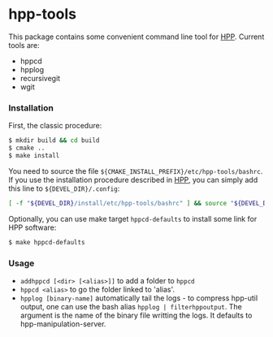 # hpp-tools

This package contains some convenient command line tool for [HPP]. Current tools are:
  - hppcd
  - hpplog
  - recursivegit
  - wgit

### Installation

First, the classic procedure:
```sh
$ mkdir build && cd build
$ cmake ..
$ make install
```

You need to source the file `${CMAKE_INSTALL_PREFIX}/etc/hpp-tools/bashrc`. If you use the installation procedure described in [HPP], you can simply add this line to `${DEVEL_DIR}/.config`:
```sh
[ -f "${DEVEL_DIR}/install/etc/hpp-tools/bashrc" ] && source "${DEVEL_DIR}/install/etc/hpp-tools/bashrc"
```

Optionally, you can use make target `hppcd-defaults` to install some link for HPP software:
```sh
$ make hppcd-defaults
```

### Usage

* `addhppcd [<dir> [<alias>]]` to add a folder to `hppcd`
* `hppcd <alias>` to go the folder linked to 'alias'.
* `hpplog [binary-name]` automatically tail the logs - to compress hpp-util output, one can use the bash alias `hpplog | filterhppoutput`. The argument is the name of the binary file writting the logs. It defaults to hpp-manipulation-server.

[hpp]:https://github.com/humanoid-path-planner/hpp-doc
